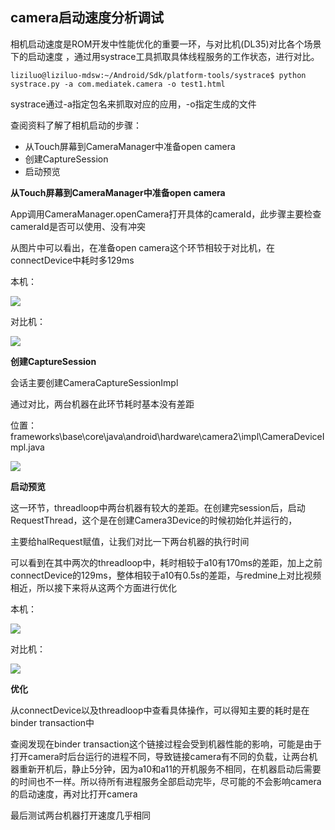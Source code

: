 ## camera启动速度分析调试

相机启动速度是ROM开发中性能优化的重要一环，与对比机(DL35)对比各个场景下的启动速度 ，通过用systrace工具抓取具体线程服务的工作状态，进行对比。

`liziluo@liziluo-mdsw:~/Android/Sdk/platform-tools/systrace$ python systrace.py -a com.mediatek.camera -o test1.html`

systrace通过-a指定包名来抓取对应的应用，-o指定生成的文件



查阅资料了解了相机启动的步骤：

- 从Touch屏幕到CameraManager中准备open camera
- 创建CaptureSession
- 启动预览



**从Touch屏幕到CameraManager中准备open camera**

App调用CameraManager.openCamera打开具体的cameraId，此步骤主要检查cameraId是否可以使用、没有冲突

从图片中可以看出，在准备open camera这个环节相较于对比机，在connectDevice中耗时多129ms 

本机：

![](a1.png)

对比机：

![](a2.png)

**创建CaptureSession**

会话主要创建CameraCaptureSessionImpl 

通过对比，两台机器在此环节耗时基本没有差距

位置：frameworks\base\core\java\android\hardware\camera2\impl\CameraDeviceImpl.java

![](c1.png)



**启动预览**

这一环节，threadloop中两台机器有较大的差距。在创建完session后，启动RequestThread，这个是在创建Camera3Device的时候初始化并运行的，

主要给halRequest赋值，让我们对比一下两台机器的执行时间

可以看到在其中两次的threadloop中，耗时相较于a10有170ms的差距，加上之前connectDevice的129ms，整体相较于a10有0.5s的差距，与redmine上对比视频相近，所以接下来将从这两个方面进行优化

本机：

![](b1.png)

对比机：

![](b2.png)

**优化**

从connectDevice以及threadloop中查看具体操作，可以得知主要的耗时是在binder transaction中

查阅发现在binder transaction这个链接过程会受到机器性能的影响，可能是由于打开camera时后台运行的进程不同，导致链接camera有不同的负载，让两台机器重新开机后，静止5分钟，因为a10和a11的开机服务不相同，在机器启动后需要的时间也不一样。所以待所有进程服务全部启动完毕，尽可能的不会影响camera的启动速度，再对比打开camera

最后测试两台机器打开速度几乎相同

